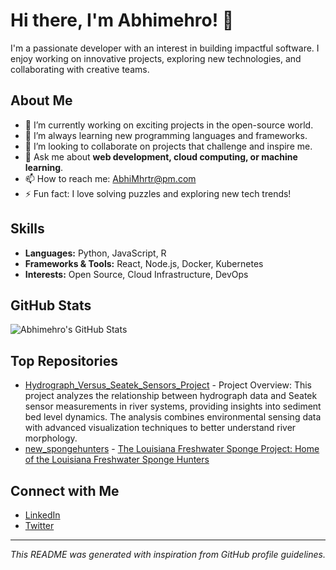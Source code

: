 # Hi there, I'm Abhimehro! 👋

I'm a passionate developer with an interest in building impactful software. I enjoy working on innovative projects, exploring new technologies, and collaborating with creative teams.

## About Me

- 🔭 I’m currently working on exciting projects in the open-source world.
- 🌱 I’m always learning new programming languages and frameworks.
- 👯 I’m looking to collaborate on projects that challenge and inspire me.
- 💬 Ask me about **web development, cloud computing, or machine learning**.
- 📫 How to reach me: [AbhiMhrtr@pm.com](AbhiMhrtr@pm.com)
- ⚡ Fun fact: I love solving puzzles and exploring new tech trends!

## Skills

- **Languages:** Python, JavaScript, R
- **Frameworks & Tools:** React, Node.js, Docker, Kubernetes
- **Interests:** Open Source, Cloud Infrastructure, DevOps

## GitHub Stats

![Abhimehro's GitHub Stats](https://github-readme-stats.vercel.app/api?username=abhimehro&show_icons=true)

## Top Repositories

<!-- You can list your top repositories here -->
- [Hydrograph_Versus_Seatek_Sensors_Project](https://github.com/abhimehro/Hydrograph_Versus_Seatek_Sensors_Project) - Project Overview: This project analyzes the relationship between hydrograph data and Seatek sensor measurements in river systems, providing insights into sediment bed level dynamics. The analysis combines environmental sensing data with advanced visualization techniques to better understand river morphology.
- [new_spongehunters](https://github.com/abhimehro/project-two) - [The Louisiana Freshwater Sponge Project: Home of the Louisiana Freshwater Sponge Hunters](https://marymiller2.github.io/new_spongehunters/)
  
## Connect with Me

- [LinkedIn](www.linkedin.com/in/abhi-mehrotra)
- [Twitter](https://x.com/abhimehro)

---

*This README was generated with inspiration from GitHub profile guidelines.*
